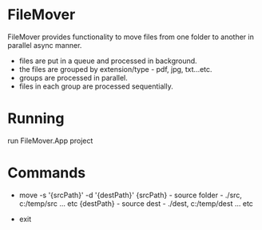 # FileMover
FileMover provides functionality to move files from one folder to another in parallel async manner.

- files are put in a queue and processed in background.
- the files are grouped by extension/type - pdf, jpg, txt...etc. 
- groups are processed in parallel.
- files in each group are processed sequentially.

# Running
run FileMover.App project

# Commands
- move -s '{srcPath}' -d '{destPath}' 
  {srcPath} - source folder - ./src, c:/temp/src ... etc
{destPath} - source dest - ./dest, c:/temp/dest ... etc
  
- exit



